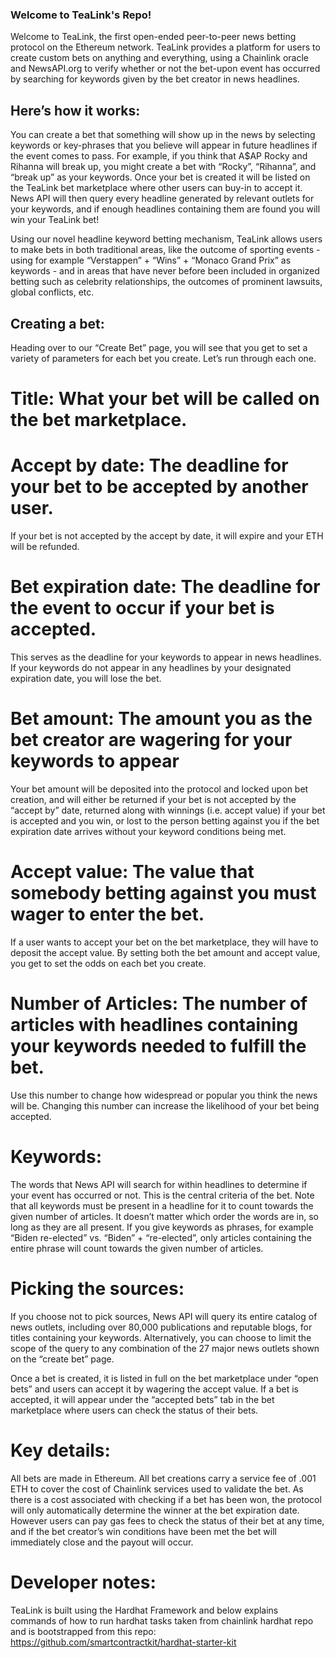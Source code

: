 ### Welcome to TeaLink's Repo!

Welcome to TeaLink, the first open-ended peer-to-peer news betting protocol on the Ethereum network. TeaLink provides a platform for users to create custom bets on anything and everything, using a Chainlink oracle and NewsAPI.org to verify whether or not the bet-upon event has occurred by searching for keywords given by the bet creator in news headlines.

## Here’s how it works: 

You can create a bet that something will show up in the news by selecting keywords or key-phrases that you believe will appear in future headlines if the event comes to pass. For example, if you think that A$AP Rocky and Rihanna will break up, you might create a bet with “Rocky”, “Rihanna”, and “break up” as your keywords. Once your bet is created it will be listed on the TeaLink bet marketplace where other users can buy-in to accept it. News API will then query every headline generated by relevant outlets for your keywords, and if enough headlines containing them are found you will win your TeaLink bet! 

Using our novel headline keyword betting mechanism, TeaLink allows users to make bets in both traditional areas, like the outcome of sporting events - using for example “Verstappen” + “Wins” + “Monaco Grand Prix” as keywords - and in areas that have never before been included in organized betting such as celebrity relationships, the outcomes of prominent lawsuits, global conflicts, etc.

## Creating a bet:

Heading over to our “Create Bet” page, you will see that you get to set a variety of parameters for each bet you create. Let’s run through each one. 

# Title: What your bet will be called on the bet marketplace.

# Accept by date: The deadline for your bet to be accepted by another user.
If your bet is not accepted by the accept by date, it will expire and your ETH will be refunded. 

# Bet expiration date: The deadline for the event to occur if your bet is accepted.
This serves as the deadline for your keywords to appear in news headlines. If your keywords do not appear in any headlines by your designated expiration date, you will lose the bet.

# Bet amount: The amount you as the bet creator are wagering for your keywords to appear
Your bet amount will be deposited into the protocol and locked upon bet creation, and will either be returned if your bet is not accepted by the “accept by” date, returned along with winnings (i.e. accept value) if your bet is accepted and you win, or lost to the person betting against you if the bet expiration date arrives without your keyword conditions being met. 

# Accept value: The value that somebody betting against you must wager to enter the bet.
If a user wants to accept your bet on the bet marketplace, they will have to deposit the accept value. By setting both the bet amount and accept value, you get to set the odds on each bet you create.

# Number of Articles: The number of articles with headlines containing your keywords needed to fulfill the bet.
Use this number to change how widespread or popular you think the news will be. Changing this number can increase the likelihood of your bet being accepted.

# Keywords: 
The words that News API will search for within headlines to determine if your event has occurred or not. This is the central criteria of the bet.
Note that all keywords must be present in a headline for it to count towards the given number of articles. It doesn’t matter which order the words are in, so long as they are all present.
If you give keywords as phrases, for example “Biden re-elected” vs. “Biden” + “re-elected”, only articles containing the entire phrase will count towards the given number of articles.

# Picking the sources: 
If you choose not to pick sources, News API will query its entire catalog of news outlets, including over 80,000 publications and reputable blogs, for titles containing your keywords. Alternatively, you can choose to limit the scope of the query to any combination of the 27 major news outlets shown on the “create bet” page. 

Once a bet is created, it is listed in full on the bet marketplace under “open bets” and users can accept it by wagering the accept value. If a bet is accepted, it will appear under the “accepted bets” tab in the bet marketplace where users can check the status of their bets.

# Key details:
All bets are made in Ethereum.
All bet creations carry a service fee of .001 ETH to cover the cost of Chainlink services used to validate the bet. 
As there is a cost associated with checking if a bet has been won, the protocol will only automatically determine the winner at the bet expiration date. However users can pay gas fees to check the status of their bet at any time, and if the bet creator’s win conditions have been met the bet will immediately close and the payout will occur. 

# Developer notes: 
TeaLink is built using the Hardhat Framework and below explains commands of how to run hardhat tasks taken from chainlink hardhat repo and is bootstrapped from this repo:  https://github.com/smartcontractkit/hardhat-starter-kit

